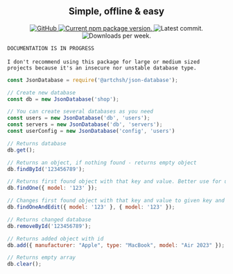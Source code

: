 <h2 align="center">
  <strong>Simple, offline & easy</strong>
</h2>

<p align="center">
  <a href="https://github.com/artchsh/json-database/blob/main/LICENSE">
    <img alt="GitHub" src="https://img.shields.io/github/license/artchsh/json-database?style=for-the-badge" alt="License">
  </a>
  <a href="https://www.npmjs.com/package/@artchsh/json-database">
    <img src="https://img.shields.io/npm/v/@artchsh/json-database?style=for-the-badge" alt="Current npm package version." />
  </a>
  <img src="https://img.shields.io/github/last-commit/artchsh/json-database?style=for-the-badge" alt="Latest commit." />
  <img src="https://img.shields.io/npm/dw/@artchsh/json-database?style=for-the-badge" alt="Downloads per week." />
</p>
<code>DOCUMENTATION IS IN PROGRESS</code>
<br/>
<br/>
<code>I don't recommend using this package for large or medium sized projects because it's an insecure nor unstable database type.</code>


```js
const JsonDatabase = require('@artchsh/json-database');

// Create new database
const db = new JsonDatabase('shop');

// You can create several databases as you need
const users = new JsonDatabase('db', 'users');
const servers = new JsonDatabase('db', 'servers');
const userConfig = new JsonDatabase('config', 'users')

// Returns database
db.get();

// Returns an object, if nothing found - returns empty object
db.findById('123456789');

// Returns first found object with that key and value. Better use for unique keys. Always returns object, in case if nothing found, returns null
db.findOne({ model: '123' });

// Changes first found object with that key and value to given key and value. Better use for unique keys. Always returns object, in case if nothing found, returns null
db.findOneAndEdit({ model: '123' }, { model: '123' });

// Returns changed database
db.removeById('123456789');

// Returns added object with id
db.add({ manufacturer: "Apple", type: "MacBook", model: "Air 2023" });

// Returns empty array
db.clear();
```
